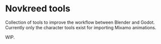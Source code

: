 # Novkreed tools

Collection of tools to improve the workflow between Blender and Godot. Currently only the character tools exist for importing Mixamo animations.

WIP.
